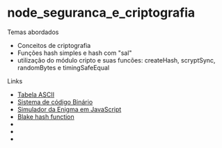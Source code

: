 # node_seguranca_e_criptografia

Temas abordados 

* Conceitos de criptografia
* Funções hash simples e hash com "sal"
* utilização do módulo cripto e suas funcões: createHash, scryptSync, randomBytes e timingSafeEqual

Links

* [Tabela ASCII](https://www.ime.usp.br/~pf/algoritmos/apend/ascii.html)
* [Sistema de código Binário](https://www.alura.com.br/artigos/sistema-codigo-binario)
* [Simulador da Enigma em JavaScript](https://people.physik.hu-berlin.de/~palloks/js/enigma/index_en.html#top)
* [Blake hash function](https://github.com/BLAKE3-team/BLAKE3)
* []()
* []()
* []()